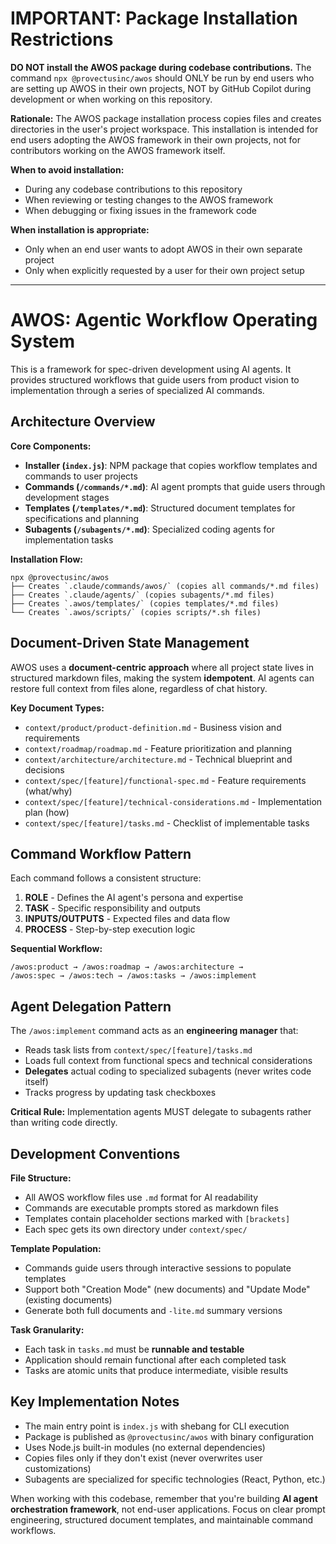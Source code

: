 # IMPORTANT: Package Installation Restrictions

**DO NOT install the AWOS package during codebase contributions.** The command `npx @provectusinc/awos` should ONLY be run by end users who are setting up AWOS in their own projects, NOT by GitHub Copilot during development or when working on this repository.

**Rationale:** The AWOS package installation process copies files and creates directories in the user's project workspace. This installation is intended for end users adopting the AWOS framework in their own projects, not for contributors working on the AWOS framework itself.

**When to avoid installation:**
- During any codebase contributions to this repository
- When reviewing or testing changes to the AWOS framework
- When debugging or fixing issues in the framework code

**When installation is appropriate:**
- Only when an end user wants to adopt AWOS in their own separate project
- Only when explicitly requested by a user for their own project setup

---

# AWOS: Agentic Workflow Operating System

This is a framework for spec-driven development using AI agents. It provides structured workflows that guide users from product vision to implementation through a series of specialized AI commands.

## Architecture Overview

**Core Components:**
- **Installer (`index.js`)**: NPM package that copies workflow templates and commands to user projects
- **Commands (`/commands/*.md`)**: AI agent prompts that guide users through development stages
- **Templates (`/templates/*.md`)**: Structured document templates for specifications and planning
- **Subagents (`/subagents/*.md`)**: Specialized coding agents for implementation tasks

**Installation Flow:**
```
npx @provectusinc/awos
├── Creates `.claude/commands/awos/` (copies all commands/*.md files)
├── Creates `.claude/agents/` (copies subagents/*.md files)
├── Creates `.awos/templates/` (copies templates/*.md files)
└── Creates `.awos/scripts/` (copies scripts/*.sh files)
```

## Document-Driven State Management

AWOS uses a **document-centric approach** where all project state lives in structured markdown files, making the system **idempotent**. AI agents can restore full context from files alone, regardless of chat history.

**Key Document Types:**
- `context/product/product-definition.md` - Business vision and requirements
- `context/roadmap/roadmap.md` - Feature prioritization and planning
- `context/architecture/architecture.md` - Technical blueprint and decisions
- `context/spec/[feature]/functional-spec.md` - Feature requirements (what/why)
- `context/spec/[feature]/technical-considerations.md` - Implementation plan (how)
- `context/spec/[feature]/tasks.md` - Checklist of implementable tasks

## Command Workflow Pattern

Each command follows a consistent structure:
1. **ROLE** - Defines the AI agent's persona and expertise
2. **TASK** - Specific responsibility and outputs
3. **INPUTS/OUTPUTS** - Expected files and data flow
4. **PROCESS** - Step-by-step execution logic

**Sequential Workflow:**
```
/awos:product → /awos:roadmap → /awos:architecture →
/awos:spec → /awos:tech → /awos:tasks → /awos:implement
```

## Agent Delegation Pattern

The `/awos:implement` command acts as an **engineering manager** that:
- Reads task lists from `context/spec/[feature]/tasks.md`
- Loads full context from functional specs and technical considerations
- **Delegates** actual coding to specialized subagents (never writes code itself)
- Tracks progress by updating task checkboxes

**Critical Rule:** Implementation agents MUST delegate to subagents rather than writing code directly.

## Development Conventions

**File Structure:**
- All AWOS workflow files use `.md` format for AI readability
- Commands are executable prompts stored as markdown files
- Templates contain placeholder sections marked with `[brackets]`
- Each spec gets its own directory under `context/spec/`

**Template Population:**
- Commands guide users through interactive sessions to populate templates
- Support both "Creation Mode" (new documents) and "Update Mode" (existing documents)
- Generate both full documents and `-lite.md` summary versions

**Task Granularity:**
- Each task in `tasks.md` must be **runnable and testable**
- Application should remain functional after each completed task
- Tasks are atomic units that produce intermediate, visible results

## Key Implementation Notes

- The main entry point is `index.js` with shebang for CLI execution
- Package is published as `@provectusinc/awos` with binary configuration
- Uses Node.js built-in modules (no external dependencies)
- Copies files only if they don't exist (never overwrites user customizations)
- Subagents are specialized for specific technologies (React, Python, etc.)

When working with this codebase, remember that you're building **AI agent orchestration framework**, not end-user applications. Focus on clear prompt engineering, structured document templates, and maintainable command workflows.
